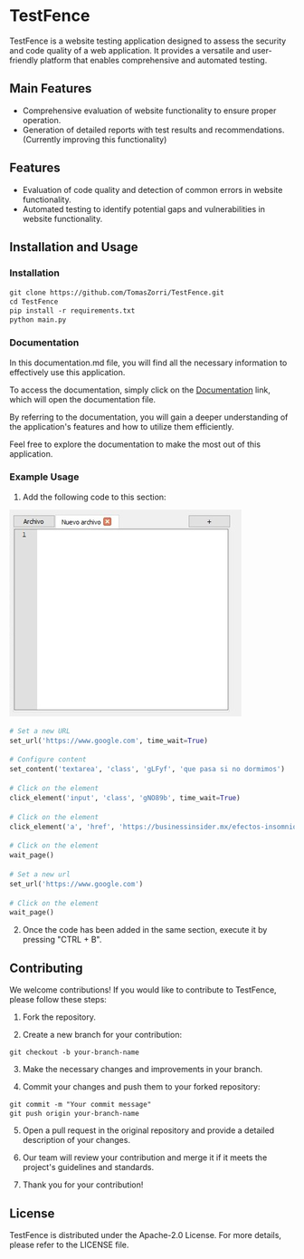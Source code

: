 # TestFence

TestFence is a website testing application designed to assess the security and code quality of a web application. It provides a versatile and user-friendly platform that enables comprehensive and automated testing.



## Main Features
* Comprehensive evaluation of website functionality to ensure proper operation.
* Generation of detailed reports with test results and recommendations. (Currently improving this functionality)


## Features
* Evaluation of code quality and detection of common errors in website functionality.
* Automated testing to identify potential gaps and vulnerabilities in website functionality.



## Installation and Usage

### Installation

```
git clone https://github.com/TomasZorri/TestFence.git
cd TestFence
pip install -r requirements.txt
python main.py
```


### Documentation
In this documentation.md file, you will find all the necessary information to effectively use this application.

To access the documentation, simply click on the [Documentation](Documentation) link, which will open the documentation file.

By referring to the documentation, you will gain a deeper understanding of the application's features and how to utilize them efficiently.

Feel free to explore the documentation to make the most out of this application.


### Example Usage
1. Add the following code to this section:

![Code Section](img/info/section-code.jpg)


```python
# Set a new URL
set_url('https://www.google.com', time_wait=True)

# Configure content
set_content('textarea', 'class', 'gLFyf', 'que pasa si no dormimos')

# Click on the element
click_element('input', 'class', 'gNO89b', time_wait=True)

# Click on the element
click_element('a', 'href', 'https://businessinsider.mx/efectos-insomnio-que-pasa-si-dejas-de-dormir/', tag_navigation=True)

# Click on the element
wait_page()

# Set a new url
set_url('https://www.google.com')

# Click on the element
wait_page()
```

2. Once the code has been added in the same section, execute it by pressing "CTRL + B".



## Contributing

We welcome contributions! If you would like to contribute to TestFence, please follow these steps:

1. Fork the repository.

2. Create a new branch for your contribution:

```
git checkout -b your-branch-name
```
3. Make the necessary changes and improvements in your branch.

4. Commit your changes and push them to your forked repository:

```
git commit -m "Your commit message"
git push origin your-branch-name
```
5. Open a pull request in the original repository and provide a detailed description of your changes.

6. Our team will review your contribution and merge it if it meets the project's guidelines and standards.

7. Thank you for your contribution!



## License

TestFence is distributed under the Apache-2.0 License. For more details, please refer to the LICENSE file.
